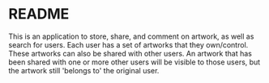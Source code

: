 # README

This is an application to store, share, and comment on artwork, as well as search for users.
Each user has a set of artworks that they own/control. These artworks can also be shared with other users. An artwork that has been shared with one or more other users will be visible to those users, but the artwork still 'belongs to' the original user.
